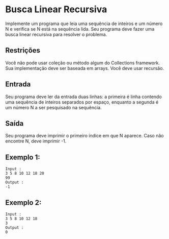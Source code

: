 # Busca Linear Recursiva
Implemente um programa que leia uma sequência de inteiros e um número N e verifica se N está na sequência lida. Seu programa deve fazer uma busca linear recursiva para resolver o problema.
## Restrições
Você não pode usar coleção ou método algum do Collections framework. Sua implementação deve ser baseada em arrays. Você deve usar recursão.
## Entrada
Seu programa deve ler da entrada duas linhas: a primeira é linha contendo uma sequência de inteiros separados por espaço, enquanto a segunda é um número N a ser pesquisado na sequência.
## Saída
Seu programa deve imprimir o primeiro índice em que N aparece.
Caso não encontre N, deve imprimir -1.
## Exemplo 1:
    Input :
    3 5 8 10 12 18 20
    99     
    Output :
    -1
## Exemplo 2:
    Input :
    3 5 8 10 12 18
    3
    Output :
    0